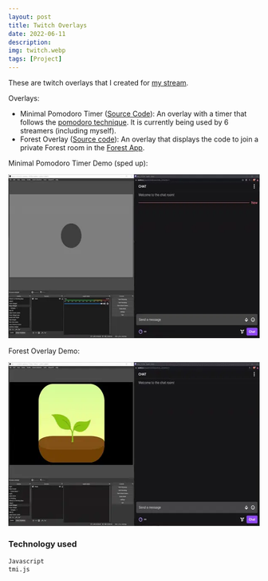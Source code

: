 ```yaml
---
layout: post
title: Twitch Overlays
date: 2022-06-11
description:
img: twitch.webp
tags: [Project]
---
```


These are twitch overlays that I created for [my stream].

Overlays:

- Minimal Pomodoro Timer ([Source Code](https://github.com/mohamed-tayeh/Minimal-Pomo-Timer)): An overlay with a timer that follows the [pomodoro technique]. It is currently being used by 6 streamers (including myself).
- Forest Overlay ([Source code](https://github.com/mohamed-tayeh/forest-overlay)): An overlay that displays the code to join a private Forest room in the [Forest App].

Minimal Pomodoro Timer Demo (sped up):

<div class="gif-container">
  <img src="../assets/gif/minimalPomoTimer.webp" alt="Minimal Pomodoro Timer" width="600px" height="328px" />
</div>

Forest Overlay Demo:

<div class="gif-container">
  <img src="../assets/gif/forestOverlay.webp" alt="Forest Overlay" width="600px" height="328px"/>
</div>

### Technology used

```
Javascript
tmi.js
```

[pomodoro technique]: https://www.techtarget.com/whatis/definition/pomodoro-technique#:~:text=The%20pomodoro%20technique%20is%20a,completion%20of%20four%20work%20periods.
[my stream]: https://www.twitch.tv/{{site.twitch}}
[forest app]: https://www.forestapp.cc/
